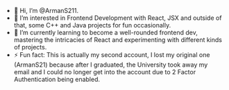 - 👋 Hi, I’m @ArmanS211.
- 👀 I’m interested in Frontend Development with React, JSX and outside of that, some C++ and Java projects for fun occasionally.
- 🌱 I’m currently learning to become a well-rounded frontend dev, mastering the intricacies of React and experimenting with different kinds of projects.
- ⚡ Fun fact: This is actually my second account, I lost my original one (ArmanS21) because after I graduated, the University took away my email and I could no longer get into the account due to 2 Factor Authentication being enabled.
